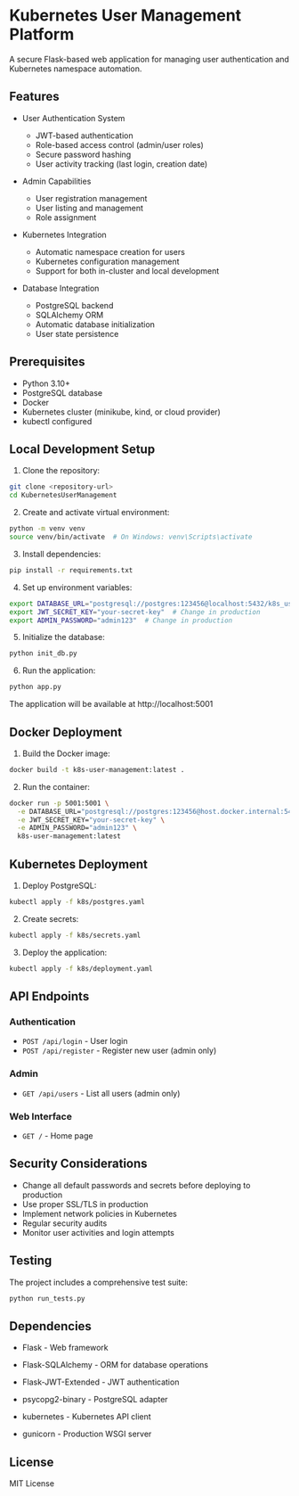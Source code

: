 # Kubernetes User Management Platform

A secure Flask-based web application for managing user authentication and Kubernetes namespace automation.

## Features

- User Authentication System
  - JWT-based authentication
  - Role-based access control (admin/user roles)
  - Secure password hashing
  - User activity tracking (last login, creation date)

- Admin Capabilities
  - User registration management
  - User listing and management
  - Role assignment

- Kubernetes Integration
  - Automatic namespace creation for users
  - Kubernetes configuration management
  - Support for both in-cluster and local development

- Database Integration
  - PostgreSQL backend
  - SQLAlchemy ORM
  - Automatic database initialization
  - User state persistence

## Prerequisites

- Python 3.10+
- PostgreSQL database
- Docker
- Kubernetes cluster (minikube, kind, or cloud provider)
- kubectl configured

## Local Development Setup

1. Clone the repository:
```bash
git clone <repository-url>
cd KubernetesUserManagement
```

2. Create and activate virtual environment:
```bash
python -m venv venv
source venv/bin/activate  # On Windows: venv\Scripts\activate
```

3. Install dependencies:
```bash
pip install -r requirements.txt
```

4. Set up environment variables:
```bash
export DATABASE_URL="postgresql://postgres:123456@localhost:5432/k8s_users"
export JWT_SECRET_KEY="your-secret-key"  # Change in production
export ADMIN_PASSWORD="admin123"  # Change in production
```

5. Initialize the database:
```bash
python init_db.py
```

6. Run the application:
```bash
python app.py
```

The application will be available at http://localhost:5001

## Docker Deployment

1. Build the Docker image:
```bash
docker build -t k8s-user-management:latest .
```

2. Run the container:
```bash
docker run -p 5001:5001 \
  -e DATABASE_URL="postgresql://postgres:123456@host.docker.internal:5432/k8s_users" \
  -e JWT_SECRET_KEY="your-secret-key" \
  -e ADMIN_PASSWORD="admin123" \
  k8s-user-management:latest
```

## Kubernetes Deployment

1. Deploy PostgreSQL:
```bash
kubectl apply -f k8s/postgres.yaml
```

2. Create secrets:
```bash
kubectl apply -f k8s/secrets.yaml
```

3. Deploy the application:
```bash
kubectl apply -f k8s/deployment.yaml
```

## API Endpoints

### Authentication
- `POST /api/login` - User login
- `POST /api/register` - Register new user (admin only)

### Admin
- `GET /api/users` - List all users (admin only)

### Web Interface
- `GET /` - Home page

## Security Considerations

- Change all default passwords and secrets before deploying to production
- Use proper SSL/TLS in production
- Implement network policies in Kubernetes
- Regular security audits
- Monitor user activities and login attempts

## Testing

The project includes a comprehensive test suite:

```bash
python run_tests.py
```

## Dependencies

- Flask - Web framework
- Flask-SQLAlchemy - ORM for database operations
- Flask-JWT-Extended - JWT authentication
- psycopg2-binary - PostgreSQL adapter
- kubernetes - Kubernetes API client

- gunicorn - Production WSGI server

## License

MIT License 